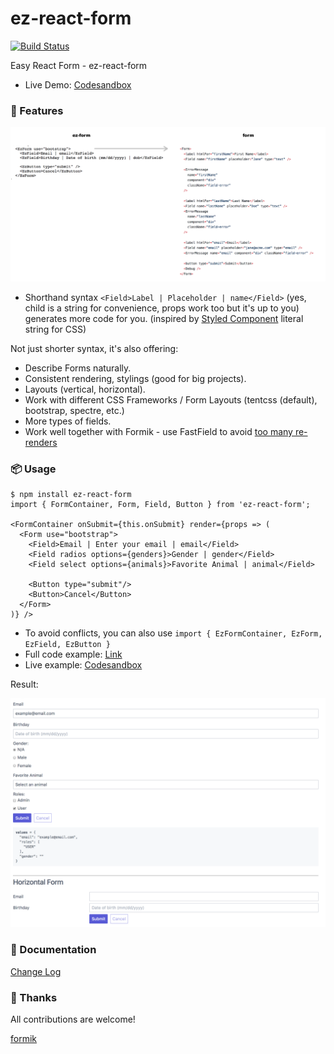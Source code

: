 # ez-react-form

[![Build Status](https://travis-ci.org/ngduc/ez-react-form.svg?branch=master)](https://travis-ci.org/ngduc/ez-react-form)

Easy React Form - ez-react-form

- Live Demo: [Codesandbox](https://codesandbox.io/s/y7vwzp2091)

### 🌟 Features

[![Screenshot](screenshot-compare.png)](src/EzFormExample.tsx)

- Shorthand syntax `<Field>Label | Placeholder | name</Field>` (yes, child is a string for convenience, props work too but it's up to you) generates more code for you. (inspired by [Styled Component](https://github.com/styled-components/styled-components) literal string for CSS)

Not just shorter syntax, it's also offering:
- Describe Forms naturally.
- Consistent rendering, stylings (good for big projects).
- Layouts (vertical, horizontal).
- Work with different CSS Frameworks / Form Layouts (tentcss (default), bootstrap, spectre, etc.)
- More types of fields.
- Work well together with Formik - use FastField to avoid [too many re-renders](https://twitter.com/jaredpalmer/status/962114095481851910?lang=en)

### 📦 Usage

```JS
$ npm install ez-react-form
import { FormContainer, Form, Field, Button } from 'ez-react-form';

<FormContainer onSubmit={this.onSubmit} render={props => (
  <Form use="bootstrap">
    <Field>Email | Enter your email | email</Field>
    <Field radios options={genders}>Gender | gender</Field>
    <Field select options={animals}>Favorite Animal | animal</Field>

    <Button type="submit"/>
    <Button>Cancel</Button>
  </Form>
)} />
```
- To avoid conflicts, you can also use `import { EzFormContainer, EzForm, EzField, EzButton }`
- Full code example: [Link](src/EzFormExample.tsx)
- Live example: [Codesandbox](https://codesandbox.io/s/y7vwzp2091)

Result:

[![Screenshot](screenshot.png)](src/EzFormExample.tsx)

### 📖 Documentation

[Change Log](/CHANGELOG.md)

### 🙌 Thanks

All contributions are welcome!

[formik](https://github.com/jaredpalmer/formik)